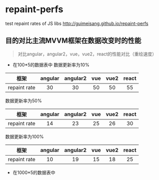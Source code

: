# repaint-perfs
test repaint rates of JS libs http://guimeisang.github.io/repaint-perfs  

## 目的对比主流MVVM框架在数据改变时的性能   
> 对比angular，angular2，vue，vue2，react的性能对比（重绘速度）

- 在100*5的数据表中
   数据更新率为10%

|    框架   |  angular  |  angular2     |    vue      |    vue2      |     react  | 
|:---------:|:-----------:|:-----------:|:-----------:|:------------:|:----------:|
|repaint rate|       30|            30|         50    |         50 |       55     |

   数据更新率为50%

|    框架   |  angular  |  angular2     |    vue      |    vue2      |     react  | 
|:---------:|:-----------:|:-----------:|:-----------:|:------------:|:----------:|
|repaint rate|       14|            23|         25    |         26 |       30     |

   数据更新率为100%
  
|    框架   |  angular  |  angular2     |    vue      |    vue2      |     react  | 
|:---------:|:-----------:|:-----------:|:-----------:|:------------:|:----------:|
|repaint rate|       10|            19|         15    |         18 |       25     |

- 在1000*5的数据表中

